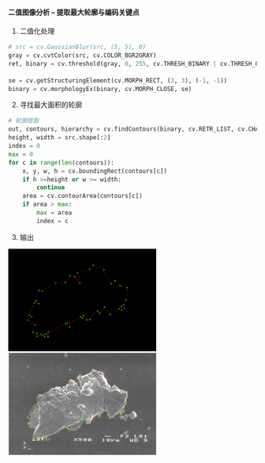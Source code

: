 #### 二值图像分析 – 提取最大轮廓与编码关键点

1. 二值化处理
```python
# src = cv.GaussianBlur(src, (5, 5), 0)
gray = cv.cvtColor(src, cv.COLOR_BGR2GRAY)
ret, binary = cv.threshold(gray, 0, 255, cv.THRESH_BINARY | cv.THRESH_OTSU)

se = cv.getStructuringElement(cv.MORPH_RECT, (3, 3), (-1, -1))
binary = cv.morphologyEx(binary, cv.MORPH_CLOSE, se)
```

2. 寻找最大面积的轮廓
```python
# 轮廓提取
out, contours, hierarchy = cv.findContours(binary, cv.RETR_LIST, cv.CHAIN_APPROX_SIMPLE)
height, width = src.shape[:2]
index = 0
max = 0
for c in range(len(contours)):
    x, y, w, h = cv.boundingRect(contours[c])
    if h >=height or w >= width:
        continue
    area = cv.contourArea(contours[c])
    if area > max:
        max = area
        index = c
```
3. 输出

<img src=result.png width=300>
<img src=output.png width=300>
